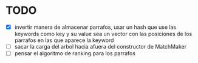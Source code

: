 # TODO

- [x] invertir manera de almacenar parrafos, usar un hash que use las keywords como key y su value sea un vector con las posiciones de los parrafos en las que aparece la keyword
- [ ] sacar la carga del arbol hacia afuera del constructor de MatchMaker
- [ ] pensar el algoritmo de ranking para los parrafos
